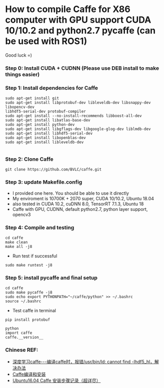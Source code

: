 # How to compile Caffe for X86 computer with GPU support CUDA 10/10.2 and python2.7 pycaffe (can be used with ROS1)
Good luck =)

### Step 0: Install CUDA + CUDNN (Please use DEB install to make things easier)
### Step 1: Install dependencies for Caffe
```
sudo apt-get install git
sudo apt-get install libprotobuf-dev libleveldb-dev libsnappy-dev libopencv-dev
libhdf5-serial-dev protobuf-compiler
sudo apt-get install --no-install-recommends libboost-all-dev
sudo apt-get install libatlas-base-dev
sudo apt-get install python-dev
sudo apt-get install libgflags-dev libgoogle-glog-dev liblmdb-dev
sudo apt-get install libhdf5-serial-dev
sudo apt-get install libopenblas-dev
sudo apt-get install libleveldb-dev


```
### Step 2: Clone Caffe
```
git clone https://github.com/BVLC/caffe.git
```
### Step 3: update Makefile.config
* I provided one here. You should be able to use it directly
* My enviroment is 10700K + 2070 super, CUDA 10/10.2, Ubuntu 18.04
* also tested in CUDA 10.2, cuDNN 8.0, TensorRT 7.1.3, Ubuntu 18
* Caffe with GPU, CUDNN, default python2.7, python layer support, opencv3

### Step 4: Compile and testing
```
cd caffe
make clean
make all -j8
```
* Run test if successful
```
sudo make runtest -j8

```
### Step 5: install pycaffe and final setup
```
cd caffe
sudo make pycaffe -j8
sudo echo export PYTHONPATH="~/caffe/python" >> ~/.bashrc
source ~/.bashrc
```
* Test caffe in terminal
```
pip install protobuf

python
import caffe
caffe.__version__
```

### Chinese REF:
* [深度学习caffe---编译caffe时，报错/usr/bin/ld: cannot find -lhdf5_hl，解决办法](https://blog.csdn.net/bhniunan/article/details/104123916)
*  [Caffe编译和安装](https://blog.csdn.net/chentyjpm/article/details/98182925?ops_request_misc=%257B%2522request%255Fid%2522%253A%2522162558356416780255243276%2522%252C%2522scm%2522%253A%252220140713.130102334.pc%255Fall.%2522%257D&request_id=162558356416780255243276&biz_id=0&utm_medium=distribute.pc_search_result.none-task-blog-2~all~first_rank_v2~rank_v29-3-98182925.first_rank_v2_pc_rank_v29&utm_term=caffe++%E7%BC%96%E8%AF%91&spm=1018.2226.3001.4187)
* [Ubuntu16.04 Caffe 安装步骤记录（超详尽）](https://blog.csdn.net/yhaolpz/article/details/71375762?ops_request_misc=%257B%2522request%255Fid%2522%253A%2522162558409416780274136816%2522%252C%2522scm%2522%253A%252220140713.130102334..%2522%257D&request_id=162558409416780274136816&biz_id=0&utm_medium=distribute.pc_search_result.none-task-blog-2~all~top_positive~default-1-71375762.first_rank_v2_pc_rank_v29&utm_term=caffe%E5%AE%89%E8%A3%85&spm=1018.2226.3001.4187#t8)
